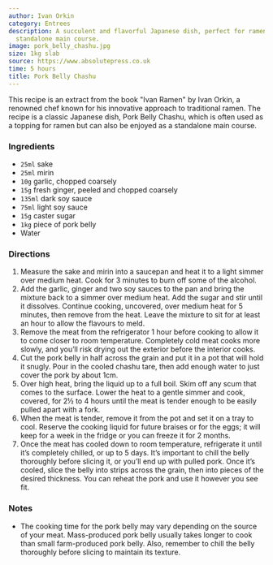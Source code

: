 ```yaml
---
author: Ivan Orkin
category: Entrees
description: A succulent and flavorful Japanese dish, perfect for ramen toppings or
  standalone main course.
image: pork_belly_chashu.jpg
size: 1kg slab
source: https://www.absolutepress.co.uk
time: 5 hours
title: Pork Belly Chashu
---
```

This recipe is an extract from the book "Ivan Ramen" by Ivan Orkin, a renowned chef known for his innovative approach to traditional ramen. The recipe is a classic Japanese dish, Pork Belly Chashu, which is often used as a topping for ramen but can also be enjoyed as a standalone main course.

### Ingredients

* `25ml` sake
* `25ml` mirin
* `10g` garlic, chopped coarsely
* `15g` fresh ginger, peeled and chopped coarsely
* `135ml` dark soy sauce
* `75ml` light soy sauce
* `15g` caster sugar
* `1kg` piece of pork belly
* Water

### Directions

1. Measure the sake and mirin into a saucepan and heat it to a light simmer over medium heat. Cook for 3 minutes to burn off some of the alcohol.
2. Add the garlic, ginger and two soy sauces to the pan and bring the mixture back to a simmer over medium heat. Add the sugar and stir until it dissolves. Continue cooking, uncovered, over medium heat for 5 minutes, then remove from the heat. Leave the mixture to sit for at least an hour to allow the flavours to meld.
3. Remove the meat from the refrigerator 1 hour before cooking to allow it to come closer to room temperature. Completely cold meat cooks more slowly, and you’ll risk drying out the exterior before the interior cooks.
4. Cut the pork belly in half across the grain and put it in a pot that will hold it snugly. Pour in the cooled chashu tare, then add enough water to just cover the pork by about 1cm.
5. Over high heat, bring the liquid up to a full boil. Skim off any scum that comes to the surface. Lower the heat to a gentle simmer and cook, covered, for 2½ to 4 hours until the meat is tender enough to be easily pulled apart with a fork.
6. When the meat is tender, remove it from the pot and set it on a tray to cool. Reserve the cooking liquid for future braises or for the eggs; it will keep for a week in the fridge or you can freeze it for 2 months.
7. Once the meat has cooled down to room temperature, refrigerate it until it’s completely chilled, or up to 5 days. It’s important to chill the belly thoroughly before slicing it, or you’ll end up with pulled pork. Once it’s cooled, slice the belly into strips across the grain, then into pieces of the desired thickness. You can reheat the pork and use it however you see fit.

### Notes

- The cooking time for the pork belly may vary depending on the source of your meat. Mass-produced pork belly usually takes longer to cook than small farm-produced pork belly. Also, remember to chill the belly thoroughly before slicing to maintain its texture.